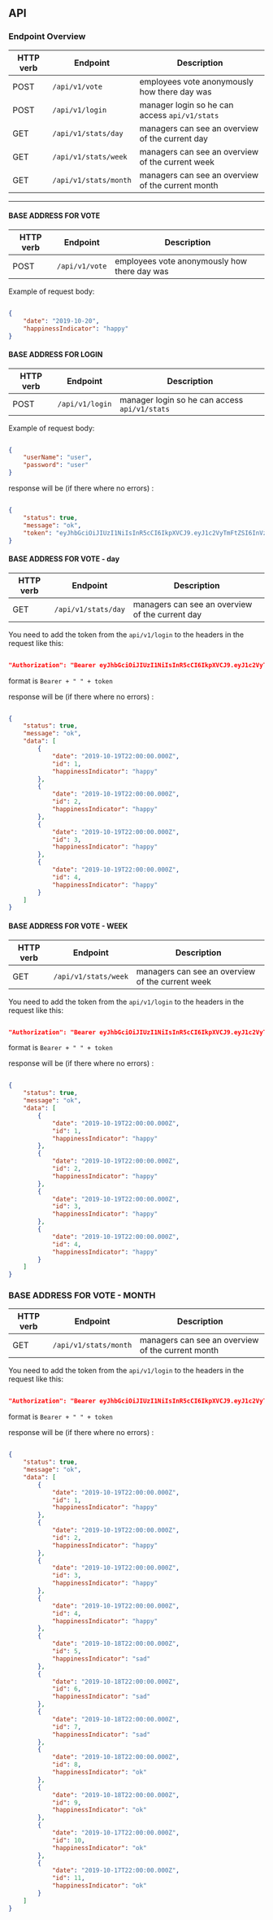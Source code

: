 ## API

### Endpoint Overview

HTTP verb | Endpoint                                        	| Description                          | 
----------|-----------------------------------------------------|---------------------------------------|
POST      |```/api/v1/vote```   	|  employees vote anonymously how there day was
POST      |```/api/v1/login```   	|  manager login so he can access `api/v1/stats`
GET      |```/api/v1/stats/day```   	|  managers can see an overview of the current day
GET      |```/api/v1/stats/week```   	|  managers can see an overview of the current week
GET      |```/api/v1/stats/month```   	|  managers can see an overview of the current month

___

#### BASE ADDRESS FOR VOTE

HTTP verb | Endpoint                                        	| Description                          | 
----------|-----------------------------------------------------|---------------------------------------|
POST      |```/api/v1/vote```   	|  employees vote anonymously how there day was

Example of request body:
```json

{
    "date": "2019-10-20",
    "happinessIndicator": "happy" 
}

```


#### BASE ADDRESS FOR LOGIN

HTTP verb | Endpoint                                        	| Description                          | 
----------|-----------------------------------------------------|---------------------------------------|
POST      |```/api/v1/login```   	|  manager login so he can access `api/v1/stats`

Example of request body:
```json

{
	"userName": "user",
	"password": "user"
}

```


response will be (if there where no errors) :
```json

{
    "status": true,
    "message": "ok",
    "token": "eyJhbGciOiJIUzI1NiIsInR5cCI6IkpXVCJ9.eyJ1c2VyTmFtZSI6InVzZXIiLCJ1c2VySWQiOjAsImlhdCI6MTU3MTY2MDY4MSwiZXhwIjoxNTcxNjY0MjgxfQ.4pO0zWbdSrFPg5C7rHwV0xEE3b0xHkhB6qxexo0b5pM"
}

```


#### BASE ADDRESS FOR VOTE - day

HTTP verb | Endpoint                                        	| Description                          | 
----------|-----------------------------------------------------|---------------------------------------|
GET      |```/api/v1/stats/day```   	|  managers can see an overview of the current day

You need to add the token from the `api/v1/login` to the headers in the request like this:

```json

"Authorization": "Bearer eyJhbGciOiJIUzI1NiIsInR5cCI6IkpXVCJ9.eyJ1c2VyTmFtZSI6InVzZXIiLCJ1c2VySWQiOjAsImlhdCI6MTU3MTY2MDY4MSwiZXhwIjoxNTcxNjY0MjgxfQ.4pO0zWbdSrFPg5C7rHwV0xEE3b0xHkhB6qxexo0b5pM"

```

format is `Bearer + " " + token`

response will be (if there where no errors) :

```json

{
    "status": true,
    "message": "ok",
    "data": [
        {
            "date": "2019-10-19T22:00:00.000Z",
            "id": 1,
            "happinessIndicator": "happy"
        },
        {
            "date": "2019-10-19T22:00:00.000Z",
            "id": 2,
            "happinessIndicator": "happy"
        },
        {
            "date": "2019-10-19T22:00:00.000Z",
            "id": 3,
            "happinessIndicator": "happy"
        },
        {
            "date": "2019-10-19T22:00:00.000Z",
            "id": 4,
            "happinessIndicator": "happy"
        }
    ]
}
```


#### BASE ADDRESS FOR VOTE - WEEK

HTTP verb | Endpoint                                        	| Description                          | 
----------|-----------------------------------------------------|---------------------------------------|
GET      |```/api/v1/stats/week```   	|  managers can see an overview of the current week

You need to add the token from the `api/v1/login` to the headers in the request like this:

```json

"Authorization": "Bearer eyJhbGciOiJIUzI1NiIsInR5cCI6IkpXVCJ9.eyJ1c2VyTmFtZSI6InVzZXIiLCJ1c2VySWQiOjAsImlhdCI6MTU3MTY2MDY4MSwiZXhwIjoxNTcxNjY0MjgxfQ.4pO0zWbdSrFPg5C7rHwV0xEE3b0xHkhB6qxexo0b5pM"

```

format is `Bearer + " " + token`

response will be (if there where no errors) :

```json

{
    "status": true,
    "message": "ok",
    "data": [
        {
            "date": "2019-10-19T22:00:00.000Z",
            "id": 1,
            "happinessIndicator": "happy"
        },
        {
            "date": "2019-10-19T22:00:00.000Z",
            "id": 2,
            "happinessIndicator": "happy"
        },
        {
            "date": "2019-10-19T22:00:00.000Z",
            "id": 3,
            "happinessIndicator": "happy"
        },
        {
            "date": "2019-10-19T22:00:00.000Z",
            "id": 4,
            "happinessIndicator": "happy"
        }
    ]
}

```


### BASE ADDRESS FOR VOTE - MONTH

HTTP verb | Endpoint                                        	| Description                          | 
----------|-----------------------------------------------------|---------------------------------------|
GET      |```/api/v1/stats/month```   	|  managers can see an overview of the current month

You need to add the token from the `api/v1/login` to the headers in the request like this:

```json

"Authorization": "Bearer eyJhbGciOiJIUzI1NiIsInR5cCI6IkpXVCJ9.eyJ1c2VyTmFtZSI6InVzZXIiLCJ1c2VySWQiOjAsImlhdCI6MTU3MTY2MDY4MSwiZXhwIjoxNTcxNjY0MjgxfQ.4pO0zWbdSrFPg5C7rHwV0xEE3b0xHkhB6qxexo0b5pM"

```

format is `Bearer + " " + token`

response will be (if there where no errors) :

```json

{
    "status": true,
    "message": "ok",
    "data": [
        {
            "date": "2019-10-19T22:00:00.000Z",
            "id": 1,
            "happinessIndicator": "happy"
        },
        {
            "date": "2019-10-19T22:00:00.000Z",
            "id": 2,
            "happinessIndicator": "happy"
        },
        {
            "date": "2019-10-19T22:00:00.000Z",
            "id": 3,
            "happinessIndicator": "happy"
        },
        {
            "date": "2019-10-19T22:00:00.000Z",
            "id": 4,
            "happinessIndicator": "happy"
        },
        {
            "date": "2019-10-18T22:00:00.000Z",
            "id": 5,
            "happinessIndicator": "sad"
        },
        {
            "date": "2019-10-18T22:00:00.000Z",
            "id": 6,
            "happinessIndicator": "sad"
        },
        {
            "date": "2019-10-18T22:00:00.000Z",
            "id": 7,
            "happinessIndicator": "sad"
        },
        {
            "date": "2019-10-18T22:00:00.000Z",
            "id": 8,
            "happinessIndicator": "ok"
        },
        {
            "date": "2019-10-18T22:00:00.000Z",
            "id": 9,
            "happinessIndicator": "ok"
        },
        {
            "date": "2019-10-17T22:00:00.000Z",
            "id": 10,
            "happinessIndicator": "ok"
        },
        {
            "date": "2019-10-17T22:00:00.000Z",
            "id": 11,
            "happinessIndicator": "ok"
        }
    ]
}

```